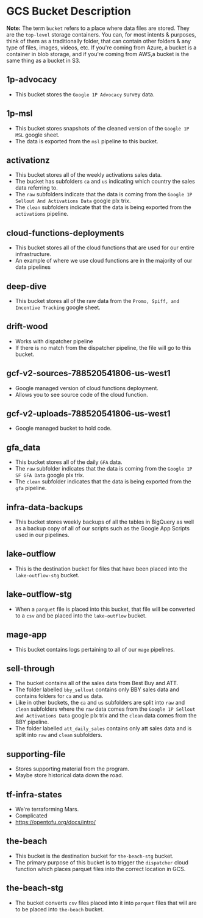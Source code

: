 # GCS Bucket Description

**Note:** The term `bucket` refers to a place where data files are stored. They are the `top-level` storage containers. You can, for most intents & purposes, think of them as a traditionally folder, that can contain other folders & any type of files, images, videos, etc. If you're coming from Azure, a bucket is a container in blob storage, and if you're coming from AWS,a bucket is the same thing as a bucket in S3.

## 1p-advocacy

- This bucket stores the `Google 1P Advocacy` survey data.

## 1p-msl

- This bucket stores snapshots of the cleaned version of the `Google 1P MSL` google sheet.
- The data is exported from the `msl` pipeline to this bucket.

## activationz

- This bucket stores all of the weekly activations sales data.
- The bucket has subfolders `ca` and `us` indicating which country the sales data referring to.
- The `raw` subfolders indicate that the data is coming from the `Google 1P Sellout And Activations Data` google plx trix.
- The `clean` subfolders indicate that the data is being exported from the `activations` pipeline.

## cloud-functions-deployments

- This bucket stores all of the cloud functions that are used for our entire infrastructure.
- An example of where we use cloud functions are in the majority of our data pipelines

## deep-dive

- This bucket stores all of the raw data from the `Promo, Spiff, and Incentive Tracking` google sheet.

## drift-wood

- Works with dispatcher pipeline
- If there is no match from the dispatcher pipeline, the file will go to this bucket.

## gcf-v2-sources-788520541806-us-west1

- Google managed version of cloud functions deployment.
- Allows you to see source code of the cloud function.

## gcf-v2-uploads-788520541806-us-west1

- Google managed bucket to hold code.

## gfa_data

- This bucket stores all of the daily `GFA` data.
- The `raw` subfolder indicates that the data is coming from the `Google 1P SF GFA Data` google plx trix.
- The `clean` subfolder indicates that the data is being exported from the `gfa` pipeline.

## infra-data-backups

- This bucket stores weekly backups of all the tables in BigQuery as well as a backup copy of all of our scripts such as the Google App Scripts used in our pipelines.

## lake-outflow

- This is the destination bucket for files that have been placed into the `lake-outflow-stg` bucket.

## lake-outflow-stg

- When a `parquet` file is placed into this bucket, that file will be converted to a `csv` and be placed into the `lake-outflow` bucket.

## mage-app

- This bucket contains logs pertaining to all of our `mage` pipelines.

## sell-through

- The bucket contains all of the sales data from Best Buy and ATT.
- The folder labelled `bby_sellout` contains only BBY sales data and contains folders for `ca` and `us` data.
- Like in other buckets, the `ca` and `us` subfolders are split into `raw` and `clean` subfolders where the `raw` data comes from the `Google 1P Sellout And Activations Data` google plx trix and the `clean` data comes from the BBY pipeline.
- The folder labelled `att_daily_sales` contains only att sales data and is split into `raw` and `clean` subfolders.

## supporting-file

- Stores supporting material from the program.
- Maybe store historical data down the road.

## tf-infra-states

- We're terraforming Mars.
- Complicated
- https://opentofu.org/docs/intro/

## the-beach

- This bucket is the destination bucket for `the-beach-stg` bucket.
- The primary purpose of this bucket is to trigger the `dispatcher` cloud function which places parquet files into the correct location in GCS.

## the-beach-stg

- The bucket converts `csv` files placed into it into `parquet` files that will are to be placed into `the-beach` bucket.
